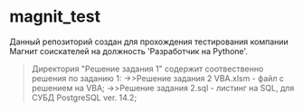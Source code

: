 # magnit_test
Данный репозиторий создан для прохождения тестирования компании Магнит соискателей на должность 'Разработчик на Pythone'.
>Директория "Решение задания 1" содержит соотвественно решения по заданию 1:
->>Решение задания 2 VBA.xlsm - файл с решением на VBA;
->>Решение задания 2.sql - листинг на SQL, для СУБД PostgreSQL ver. 14.2;
